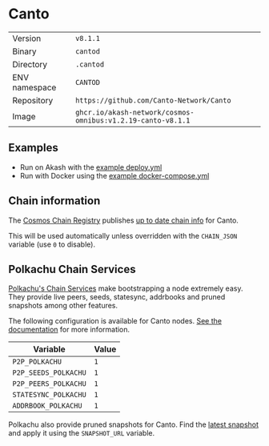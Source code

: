 # Canto

| | |
|---|---|
|Version|`v8.1.1`|
|Binary|`cantod`|
|Directory|`.cantod`|
|ENV namespace|`CANTOD`|
|Repository|`https://github.com/Canto-Network/Canto`|
|Image|`ghcr.io/akash-network/cosmos-omnibus:v1.2.19-canto-v8.1.1`|

## Examples

- Run on Akash with the [example deploy.yml](./deploy.yml)
- Run with Docker using the [example docker-compose.yml](./docker-compose.yml)

## Chain information

The [Cosmos Chain Registry](https://github.com/cosmos/chain-registry) publishes [up to date chain info](https://raw.githubusercontent.com/cosmos/chain-registry/master/canto/chain.json) for Canto.

This will be used automatically unless overridden with the `CHAIN_JSON` variable (use `0` to disable).

## Polkachu Chain Services

[Polkachu's Chain Services](https://www.polkachu.com/networks/canto) make bootstrapping a node extremely easy. They provide live peers, seeds, statesync, addrbooks and pruned snapshots among other features.

The following configuration is available for Canto nodes. [See the documentation](../README.md#polkachu-services) for more information.

|Variable|Value|
|---|---|
|`P2P_POLKACHU`|`1`|
|`P2P_SEEDS_POLKACHU`|`1`|
|`P2P_PEERS_POLKACHU`|`1`|
|`STATESYNC_POLKACHU`|`1`|
|`ADDRBOOK_POLKACHU`|`1`|

Polkachu also provide pruned snapshots for Canto. Find the [latest snapshot](https://polkachu.com/tendermint_snapshots/canto) and apply it using the `SNAPSHOT_URL` variable.
